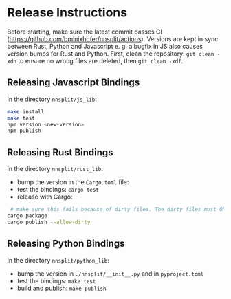 # Release Instructions

Before starting, make sure the latest commit passes CI (https://github.com/bminixhofer/nnsplit/actions).
Versions are kept in sync between Rust, Python and Javascript e. g. a bugfix in JS also causes version bumps for Rust and Python. 
First, clean the repository: `git clean -xdn` to ensure no wrong files are deleted, then `git clean -xdf`.

## Releasing Javascript Bindings

In the directory `nnsplit/js_lib`:

```bash
make install
make test
npm version <new-version>
npm publish
```

## Releasing Rust Bindings

In the directory `nnsplit/rust_lib`:
- bump the version in the `Cargo.toml` file:
- test the bindings: `cargo test`
- release with Cargo:

```bash
 # make sure this fails because of dirty files. The dirty files must ONLY be the files in the `nnsplit/rust_lib/data` directory which are also in `nnsplit/data`
cargo package
cargo publish --allow-dirty
```

## Releasing Python Bindings

In the directory `nnsplit/python_lib`:
- bump the version in `./nnsplit/__init__.py` and in `pyproject.toml`
- test the bindings: `make test`
- build and publish: `make publish`